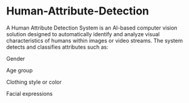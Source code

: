 # Human-Attribute-Detection
A Human Attribute Detection System is an AI-based computer vision solution designed to automatically identify and analyze visual characteristics of humans within images or video streams. The system detects and classifies attributes such as:

Gender

Age group

Clothing style or color

Facial expressions
